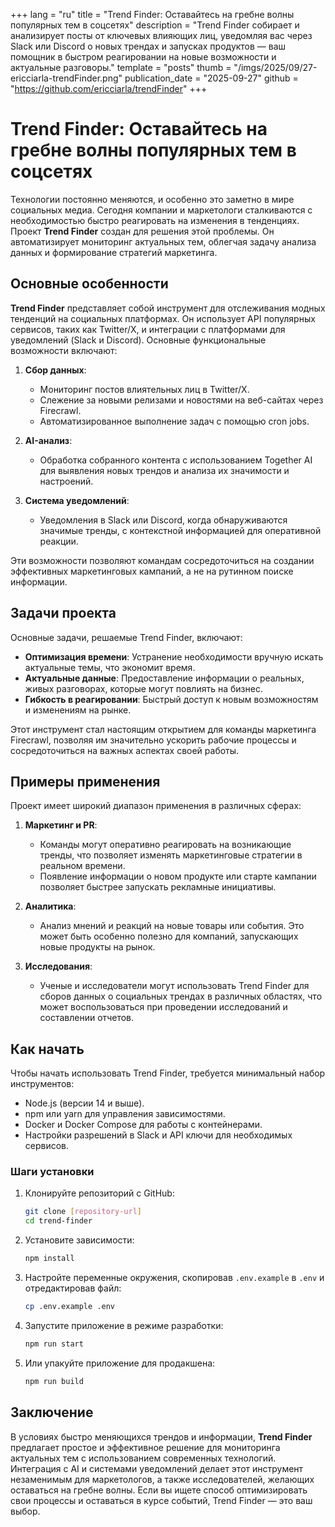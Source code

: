 +++
lang = "ru"
title = "Trend Finder: Оставайтесь на гребне волны популярных тем в соцсетях"
description = "Trend Finder собирает и анализирует посты от ключевых влияющих лиц, уведомляя вас через Slack или Discord о новых трендах и запусках продуктов — ваш помощник в быстром реагировании на новые возможности и актуальные разговоры."
template = "posts"
thumb = "/imgs/2025/09/27-ericciarla-trendFinder.png"
publication_date = "2025-09-27"
github = "https://github.com/ericciarla/trendFinder"
+++

# Trend Finder: Оставайтесь на гребне волны популярных тем в соцсетях

Технологии постоянно меняются, и особенно это заметно в мире социальных медиа. Сегодня компании и маркетологи сталкиваются с необходимостью быстро реагировать на изменения в тенденциях. Проект **Trend Finder** создан для решения этой проблемы. Он автоматизирует мониторинг актуальных тем, облегчая задачу анализа данных и формирование стратегий маркетинга.

## Основные особенности

**Trend Finder** представляет собой инструмент для отслеживания модных тенденций на социальных платформах. Он использует API популярных сервисов, таких как Twitter/X, и интеграции с платформами для уведомлений (Slack и Discord). Основные функциональные возможности включают:

1. **Сбор данных**:
   - Мониторинг постов влиятельных лиц в Twitter/X.
   - Слежение за новыми релизами и новостями на веб-сайтах через Firecrawl.
   - Автоматизированное выполнение задач с помощью cron jobs.

2. **AI-анализ**:
   - Обработка собранного контента с использованием Together AI для выявления новых трендов и анализа их значимости и настроений.

3. **Система уведомлений**:
   - Уведомления в Slack или Discord, когда обнаруживаются значимые тренды, с контекстной информацией для оперативной реакции.

Эти возможности позволяют командам сосредоточиться на создании эффективных маркетинговых кампаний, а не на рутинном поиске информации.

## Задачи проекта

Основные задачи, решаемые Trend Finder, включают:

- **Оптимизация времени**: Устранение необходимости вручную искать актуальные темы, что экономит время.
- **Актуальные данные**: Предоставление информации о реальных, живых разговорах, которые могут повлиять на бизнес.
- **Гибкость в реагировании**: Быстрый доступ к новым возможностям и изменениям на рынке.

Этот инструмент стал настоящим открытием для команды маркетинга Firecrawl, позволяя им значительно ускорить рабочие процессы и сосредоточиться на важных аспектах своей работы.

## Примеры применения

Проект имеет широкий диапазон применения в различных сферах:

1. **Маркетинг и PR**:
   - Команды могут оперативно реагировать на возникающие тренды, что позволяет изменять маркетинговые стратегии в реальном времени.
   - Появление информации о новом продукте или старте кампании позволяет быстрее запускать рекламные инициативы.

2. **Аналитика**:
   - Анализ мнений и реакций на новые товары или события. Это может быть особенно полезно для компаний, запускающих новые продукты на рынок.

3. **Исследования**:
   - Ученые и исследователи могут использовать Trend Finder для сборов данных о социальных трендах в различных областях, что может воспользоваться при проведении исследований и составлении отчетов.

## Как начать

Чтобы начать использовать Trend Finder, требуется минимальный набор инструментов:

- Node.js (версии 14 и выше).
- npm или yarn для управления зависимостями.
- Docker и Docker Compose для работы с контейнерами.
- Настройки разрешений в Slack и API ключи для необходимых сервисов.

### Шаги установки

1. Клонируйте репозиторий с GitHub:
   ```bash
   git clone [repository-url]
   cd trend-finder
   ```

2. Установите зависимости:
   ```bash
   npm install
   ```

3. Настройте переменные окружения, скопировав `.env.example` в `.env` и отредактировав файл:
   ```bash
   cp .env.example .env
   ```

4. Запустите приложение в режиме разработки:
   ```bash
   npm run start
   ```

5. Или упакуйте приложение для продакшена:
   ```bash
   npm run build
   ```

## Заключение

В условиях быстро меняющихся трендов и информации, **Trend Finder** предлагает простое и эффективное решение для мониторинга актуальных тем с использованием современных технологий. Интеграция с AI и системами уведомлений делает этот инструмент незаменимым для маркетологов, а также исследователей, желающих оставаться на гребне волны. Если вы ищете способ оптимизировать свои процессы и оставаться в курсе событий, Trend Finder — это ваш выбор.
